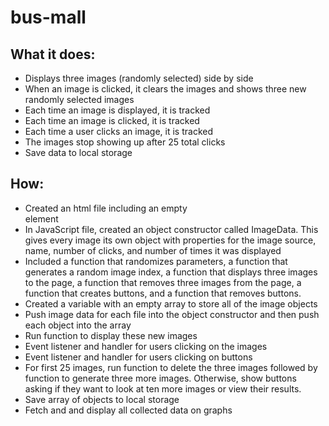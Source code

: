 # bus-mall
## What it does:  
- Displays three images (randomly selected) side by side  
- When an image is clicked, it clears the images and shows three new randomly selected images  
- Each time an image is displayed, it is tracked  
- Each time an image is clicked, it is tracked  
- Each time a user clicks an image, it is tracked  
- The images stop showing up after 25 total clicks  
- Save data to local storage

## How:  
- Created an html file including an empty <div id = "userChooseImage"> element
- In JavaScript file, created an object constructor called ImageData. This gives every image its own object with properties for the image source, name, number of clicks, and number of times it was displayed  
- Included a function that randomizes parameters, a function that generates a random image index, a function that displays three images to the page, a function that removes three images from the page, a function that creates buttons, and a function that removes buttons.
- Created a variable with an empty array to store all of the image objects  
- Push image data for each file into the object constructor and then push each object into the array  
- Run function to display these new images  
- Event listener and handler for users clicking on the images  
- Event listener and handler for users clicking on buttons  
- For first 25 images, run function to delete the three images followed by function to generate three more images. Otherwise, show buttons asking if they want to look at ten more images or view their results.  
- Save array of objects to local storage  
- Fetch and and display all collected data on graphs
